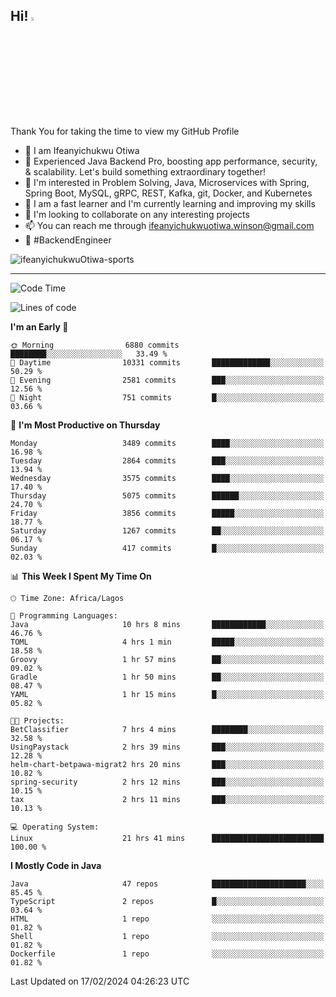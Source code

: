 <!-- BLOG-POST-LIST:START --><!-- BLOG-POST-LIST:END -->

## Hi! <img src="https://media.giphy.com/media/hvRJCLFzcasrR4ia7z/giphy.gif" width="4%"> 

Thank You for taking the time to view my GitHub Profile

- 👋 I am Ifeanyichukwu Otiwa
- 🚀 Experienced Java Backend Pro, boosting app performance, security, & scalability. Let's build something extraordinary together!
- 👀 I'm interested in Problem Solving, Java, Microservices with Spring, Spring Boot, MySQL, gRPC, REST, Kafka, git, Docker, and Kubernetes
- 🌱 I am a fast learner and I'm currently learning and improving my skills
- 💞️ I'm looking to collaborate on any interesting projects
- 📫 You can reach me through ifeanyichukwuotiwa.winson@gmail.com
- 🚀 #BackendEngineer

<p align="left" marginTop="10px"> <img src="https://komarev.com/ghpvc/?username=ifeanyichukwuOtiwa-sports&label=Profile%20views&color=0e75b6&style=for-the-badge" alt="ifeanyichukwuOtiwa-sports" /> </p>

***

<!--START_SECTION:waka-->
![Code Time](http://img.shields.io/badge/Code%20Time-2%2C249%20hrs%2058%20mins-blue)

![Lines of code](https://img.shields.io/badge/From%20Hello%20World%20I%27ve%20Written-5.6%20million%20lines%20of%20code-blue)

**I'm an Early 🐤** 

```text
🌞 Morning                6880 commits        ████████░░░░░░░░░░░░░░░░░   33.49 % 
🌆 Daytime                10331 commits       █████████████░░░░░░░░░░░░   50.29 % 
🌃 Evening                2581 commits        ███░░░░░░░░░░░░░░░░░░░░░░   12.56 % 
🌙 Night                  751 commits         █░░░░░░░░░░░░░░░░░░░░░░░░   03.66 % 
```
📅 **I'm Most Productive on Thursday** 

```text
Monday                   3489 commits        ████░░░░░░░░░░░░░░░░░░░░░   16.98 % 
Tuesday                  2864 commits        ███░░░░░░░░░░░░░░░░░░░░░░   13.94 % 
Wednesday                3575 commits        ████░░░░░░░░░░░░░░░░░░░░░   17.40 % 
Thursday                 5075 commits        ██████░░░░░░░░░░░░░░░░░░░   24.70 % 
Friday                   3856 commits        █████░░░░░░░░░░░░░░░░░░░░   18.77 % 
Saturday                 1267 commits        ██░░░░░░░░░░░░░░░░░░░░░░░   06.17 % 
Sunday                   417 commits         █░░░░░░░░░░░░░░░░░░░░░░░░   02.03 % 
```


📊 **This Week I Spent My Time On** 

```text
🕑︎ Time Zone: Africa/Lagos

💬 Programming Languages: 
Java                     10 hrs 8 mins       ████████████░░░░░░░░░░░░░   46.76 % 
TOML                     4 hrs 1 min         █████░░░░░░░░░░░░░░░░░░░░   18.58 % 
Groovy                   1 hr 57 mins        ██░░░░░░░░░░░░░░░░░░░░░░░   09.02 % 
Gradle                   1 hr 50 mins        ██░░░░░░░░░░░░░░░░░░░░░░░   08.47 % 
YAML                     1 hr 15 mins        █░░░░░░░░░░░░░░░░░░░░░░░░   05.82 % 

🐱‍💻 Projects: 
BetClassifier            7 hrs 4 mins        ████████░░░░░░░░░░░░░░░░░   32.58 % 
UsingPaystack            2 hrs 39 mins       ███░░░░░░░░░░░░░░░░░░░░░░   12.28 % 
helm-chart-betpawa-migrat2 hrs 20 mins       ███░░░░░░░░░░░░░░░░░░░░░░   10.82 % 
spring-security          2 hrs 12 mins       ███░░░░░░░░░░░░░░░░░░░░░░   10.15 % 
tax                      2 hrs 11 mins       ███░░░░░░░░░░░░░░░░░░░░░░   10.13 % 

💻 Operating System: 
Linux                    21 hrs 41 mins      █████████████████████████   100.00 % 
```

**I Mostly Code in Java** 

```text
Java                     47 repos            █████████████████████░░░░   85.45 % 
TypeScript               2 repos             █░░░░░░░░░░░░░░░░░░░░░░░░   03.64 % 
HTML                     1 repo              ░░░░░░░░░░░░░░░░░░░░░░░░░   01.82 % 
Shell                    1 repo              ░░░░░░░░░░░░░░░░░░░░░░░░░   01.82 % 
Dockerfile               1 repo              ░░░░░░░░░░░░░░░░░░░░░░░░░   01.82 % 
```




 Last Updated on 17/02/2024 04:26:23 UTC
<!--END_SECTION:waka-->

<!--
<p align="center">
![trophy](https://github-profile-trophy.vercel.app/?username=ifeanyichukwuOtiwa-sports&theme=onedark) (https://github.com/ryo-ma/github-profile-trophy)
</p>
-->

<!---
ifeanyi-otiwa/ifeanyi-otiwa is a ✨ special ✨ repository because its `README.md` (this file) appears on your GitHub profile.
You can click the Preview link to take a look at your changes.
--->
